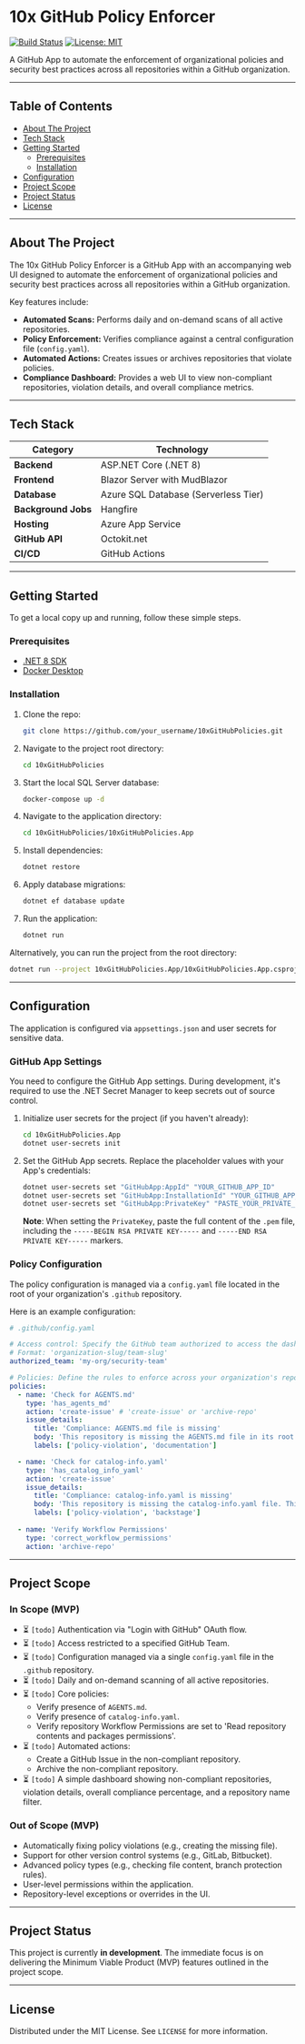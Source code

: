 # 10x GitHub Policy Enforcer

[![Build Status](https://img.shields.io/badge/build-passing-brightgreen)](https://github.com)
[![License: MIT](https://img.shields.io/badge/License-MIT-yellow.svg)](https://opensource.org/licenses/MIT)

A GitHub App to automate the enforcement of organizational policies and security best practices across all repositories within a GitHub organization.

---

## Table of Contents

- [About The Project](#about-the-project)
- [Tech Stack](#tech-stack)
- [Getting Started](#getting-started)
  - [Prerequisites](#prerequisites)
  - [Installation](#installation)
- [Configuration](#configuration)
- [Project Scope](#project-scope)
- [Project Status](#project-status)
- [License](#license)

---

## About The Project

The 10x GitHub Policy Enforcer is a GitHub App with an accompanying web UI designed to automate the enforcement of organizational policies and security best practices across all repositories within a GitHub organization.

Key features include:
*   **Automated Scans:** Performs daily and on-demand scans of all active repositories.
*   **Policy Enforcement:** Verifies compliance against a central configuration file (`config.yaml`).
*   **Automated Actions:** Creates issues or archives repositories that violate policies.
*   **Compliance Dashboard:** Provides a web UI to view non-compliant repositories, violation details, and overall compliance metrics.

---

## Tech Stack

| Category          | Technology                               |
| ----------------- | ---------------------------------------- |
| **Backend**       | ASP.NET Core (.NET 8)                    |
| **Frontend**      | Blazor Server with MudBlazor             |
| **Database**      | Azure SQL Database (Serverless Tier)     |
| **Background Jobs** | Hangfire                                 |
| **Hosting**       | Azure App Service                        |
| **GitHub API**    | Octokit.net                              |
| **CI/CD**         | GitHub Actions                           |

---

## Getting Started

To get a local copy up and running, follow these simple steps.

### Prerequisites

*   [.NET 8 SDK](https://dotnet.microsoft.com/download/dotnet/8.0)
*   [Docker Desktop](https://www.docker.com/products/docker-desktop/)

### Installation

1.  Clone the repo:
    ```sh
    git clone https://github.com/your_username/10xGitHubPolicies.git
    ```
2.  Navigate to the project root directory:
    ```sh
    cd 10xGitHubPolicies
    ```
3. Start the local SQL Server database:
    ```sh
    docker-compose up -d
    ```
4.  Navigate to the application directory:
    ```sh
    cd 10xGitHubPolicies/10xGitHubPolicies.App
    ```
5.  Install dependencies:
    ```sh
    dotnet restore
    ```
6. Apply database migrations:
    ```sh
    dotnet ef database update
    ```
7.  Run the application:
    ```sh
    dotnet run
    ```
Alternatively, you can run the project from the root directory:
```sh
dotnet run --project 10xGitHubPolicies.App/10xGitHubPolicies.App.csproj
```

---

## Configuration

The application is configured via `appsettings.json` and user secrets for sensitive data.

### GitHub App Settings
You need to configure the GitHub App settings. During development, it's required to use the .NET Secret Manager to keep secrets out of source control.

1.  Initialize user secrets for the project (if you haven't already):
    ```sh
    cd 10xGitHubPolicies.App
    dotnet user-secrets init
    ```
2.  Set the GitHub App secrets. Replace the placeholder values with your App's credentials:
    ```sh
    dotnet user-secrets set "GitHubApp:AppId" "YOUR_GITHUB_APP_ID"
    dotnet user-secrets set "GitHubApp:InstallationId" "YOUR_GITHUB_APP_INSTALLATION_ID"
    dotnet user-secrets set "GitHubApp:PrivateKey" "PASTE_YOUR_PRIVATE_KEY_CONTENTS_HERE"
    ```
    **Note**: When setting the `PrivateKey`, paste the full content of the `.pem` file, including the `-----BEGIN RSA PRIVATE KEY-----` and `-----END RSA PRIVATE KEY-----` markers.

### Policy Configuration
The policy configuration is managed via a `config.yaml` file located in the root of your organization's `.github` repository.

Here is an example configuration:

```yaml
# .github/config.yaml

# Access control: Specify the GitHub team authorized to access the dashboard.
# Format: 'organization-slug/team-slug'
authorized_team: 'my-org/security-team'

# Policies: Define the rules to enforce across your organization's repositories.
policies:
  - name: 'Check for AGENTS.md'
    type: 'has_agents_md'
    action: 'create-issue' # 'create-issue' or 'archive-repo'
    issue_details:
      title: 'Compliance: AGENTS.md file is missing'
      body: 'This repository is missing the AGENTS.md file in its root directory. Please add this file to comply with organization standards.'
      labels: ['policy-violation', 'documentation']

  - name: 'Check for catalog-info.yaml'
    type: 'has_catalog_info_yaml'
    action: 'create-issue'
    issue_details:
      title: 'Compliance: catalog-info.yaml is missing'
      body: 'This repository is missing the catalog-info.yaml file. This file is required for backstage.io service discovery.'
      labels: ['policy-violation', 'backstage']
      
  - name: 'Verify Workflow Permissions'
    type: 'correct_workflow_permissions'
    action: 'archive-repo'
```

---

## Project Scope

### In Scope (MVP)
*   ⏳ `[todo]` Authentication via "Login with GitHub" OAuth flow.
*   ⏳ `[todo]` Access restricted to a specified GitHub Team.
*   ⏳ `[todo]` Configuration managed via a single `config.yaml` file in the `.github` repository.
*   ⏳ `[todo]` Daily and on-demand scanning of all active repositories.
*   ⏳ `[todo]` Core policies:
    *   Verify presence of `AGENTS.md`.
    *   Verify presence of `catalog-info.yaml`.
    *   Verify repository Workflow Permissions are set to 'Read repository contents and packages permissions'.
*   ⏳ `[todo]` Automated actions:
    *   Create a GitHub Issue in the non-compliant repository.
    *   Archive the non-compliant repository.
*   ⏳ `[todo]` A simple dashboard showing non-compliant repositories, violation details, overall compliance percentage, and a repository name filter.

### Out of Scope (MVP)
*   Automatically fixing policy violations (e.g., creating the missing file).
*   Support for other version control systems (e.g., GitLab, Bitbucket).
*   Advanced policy types (e.g., checking file content, branch protection rules).
*   User-level permissions within the application.
*   Repository-level exceptions or overrides in the UI.

---

## Project Status

This project is currently **in development**. The immediate focus is on delivering the Minimum Viable Product (MVP) features outlined in the project scope.

---

## License

Distributed under the MIT License. See `LICENSE` for more information.
